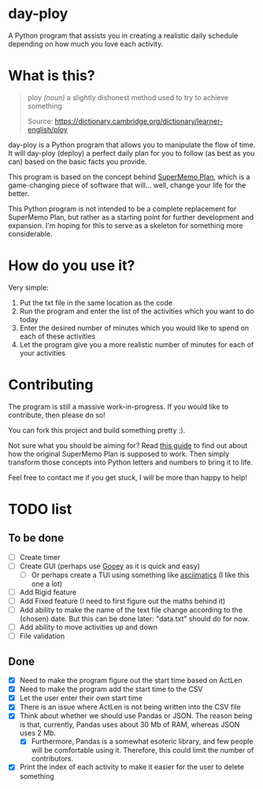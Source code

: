 # day-ploy
A Python program that assists you in creating a realistic daily schedule depending on how much you love each activity.

# What is this?
> ploy _(noun)_ a slightly dishonest method used to try to achieve something
> 
> Source: https://dictionary.cambridge.org/dictionary/learner-english/ploy

day-ploy is a Python program that allows you to manipulate the flow of time. It will day-ploy (deploy) a perfect daily plan for you to follow (as best as you can) based on the basic facts you provide.

This program is based on the concept behind [SuperMemo Plan](https://help.supermemo.org/wiki/Plan), which is a game-changing piece of software that will... well, change your life for the better.

This Python program is not intended to be a complete replacement for SuperMemo Plan, but rather as a starting point for further development and expansion. I'm hoping for this to serve as a skeleton for something more considerable.

# How do you use it?
Very simple:
1. Put the txt file in the same location as the code
2. Run the program and enter the list of the activities which you want to do today
3. Enter the desired number of minutes which you would like to spend on each of these activities
4. Let the program give you a more realistic number of minutes for each of your activities

# Contributing
The program is still a massive work-in-progress. If you would like to contribute, then please do so!

You can fork this project and build something pretty :).

Not sure what you should be aiming for? Read [this guide](https://drive.google.com/folderview?id=11RUZw8MVdKXdb8HpuYR5epiktKPhkoOO) to find out about how the original SuperMemo Plan is supposed to work. Then simply transform those concepts into Python letters and numbers to bring it to life.

Feel free to contact me if you get stuck, I will be more than happy to help!

# TODO list
## To be done
- [ ] Create timer
- [ ] Create GUI (perhaps use [Gooey](https://github.com/chriskiehl/Gooey) as it is quick and easy)
  - [ ] Or perhaps create a TUI using something like [asciimatics](https://github.com/peterbrittain/asciimatics) (I like this one a lot)
- [ ] Add Rigid feature
- [ ] Add Fixed feature (I need to first figure out the maths behind it)
- [ ] Add ability to make the name of the text file change according to the (chosen) date. But this can be done later: "data.txt" should do for now.
- [ ] Add ability to move activities up and down
- [ ] File validation
## Done
- [X] Need to make the program figure out the start time based on ActLen
- [X] Need to make the program add the start time to the CSV
- [X] Let the user enter their own start time
- [X] There is an issue where ActLen is not being written into the CSV file
- [X] Think about whether we should use Pandas or JSON. The reason being is that, currently, Pandas uses about 30 Mb of RAM, whereas JSON uses 2 Mb.
  - [X] Furthermore, Pandas is a somewhat esoteric library, and few people will be comfortable using it. Therefore, this could limit the number of contributors.
- [X] Print the index of each activity to make it easier for the user to delete something

